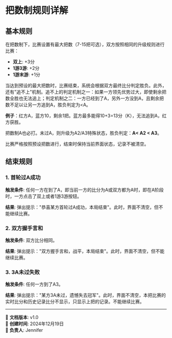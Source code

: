 # 把数制规则详解

## 基本规则

在把数制下，比赛设置有最大把数（7-15把可选），双方按照相同的升级规则进行比赛：
- **双上**: +3分
- **1游3游**: +2分  
- **1游末游**: +1分

当达到预设的最大把数时，比赛结束，系统会根据双方最终比分判定胜负。此外，还有"追不上"机制。追不上的判定机制之一：如果一方领先优势过大，即使剩余把数全胜也无法追上；判定机制之二：一方已经到了A，另外一方没到A，且剩余把数不足以让另一方追到A，胜负判定为<A。

**例子**：红方A，蓝方10，剩余1把。蓝方最多能得10+3=13分（K），无法追到A，红方获胜。

把数制A也必打。未过A，则升级为A2/A3特殊状态，胜负判定：**A< A2 < A3**。

比赛严格按照预设把数进行，结束时保持当前界面状态，记录不被清空。

## 结束规则

### 1. 首轮过A成功
**触发条件**: 任何一方在到了A，即当前一方的比分为A或双方都为A时，即在A阶段时，一方点击了双上或者1游3游按钮。

**结果**: 弹出提示："恭喜某方首轮过A成功，本局结束"。此时，界面不清空，但不能继续比赛。

### 2. 双方握手言和
**触发条件**: 双方比分相同。

**结果**: 弹出提示："双方握手言和，战平，本局结束"。此时，界面不清空，但不能继续比赛。

### 3. 3A未过失败
**触发条件**: 任何一方到了A3。

**结果**: 弹出提示："某方3A未过，遗憾失去冠军"。此时，界面不清空，本把比赛的实时比分和历史记录比分不显示，只显示上把的记录。不能继续比赛。

---

📝 **文档版本**: v1.0  
📅 **创建时间**: 2024年12月19日  
👤 **负责人**: Jennifer
